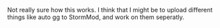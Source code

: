 Not really sure how this works. I think that I might be to upload different things like auto gg to StormMod, and work on them seperatly.
